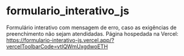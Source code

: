 # formulario_interativo_js
Formulário interativo com mensagem de erro, caso as exigências de preenchimento não sejam atendidadas. Página hospedada na Vercel: https://formulario-interativo-js.vercel.app/?vercelToolbarCode=vtlQWmUxgdwoETH
